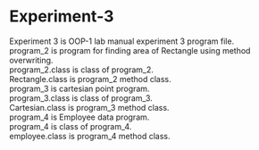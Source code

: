 # Experiment-3
Experiment 3 is OOP-1 lab manual experiment 3 program file.<br>
program_2 is program for finding area of Rectangle using method overwriting.<br>
program_2.class is class of program_2.<br>
Rectangle.class is program_2 method class.<br>
program_3 is cartesian point program.<br>
program_3.class is class of program_3. <br>
Cartesian.class is program_3 method class.<br>
program_4 is Employee data program.<br>
program_4 is class of program_4.<br>
employee.class is program_4 method class.
